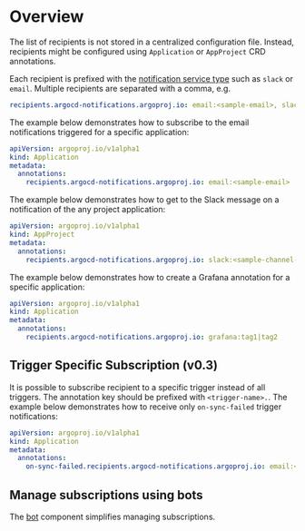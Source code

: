 # Overview

The list of recipients is not stored in a centralized configuration file. Instead, recipients might be configured using `Application` or `AppProject` CRD annotations. 

Each recipient is prefixed with the [notification service type](../services/overview.md) such as `slack` or `email`. Multiple recipients are separated with a comma, e.g.

```yaml
recipients.argocd-notifications.argoproj.io: email:<sample-email>, slack:<sample-channel-name>
```

The example below demonstrates how to subscribe to the email notifications triggered for a specific application:

```yaml
apiVersion: argoproj.io/v1alpha1
kind: Application
metadata:
  annotations:
    recipients.argocd-notifications.argoproj.io: email:<sample-email>
```

The example below demonstrates how to get to the Slack message on a notification of the any project application:

```yaml
apiVersion: argoproj.io/v1alpha1
kind: AppProject
metadata:
  annotations:
    recipients.argocd-notifications.argoproj.io: slack:<sample-channel-name>
```

The example below demonstrates how to create a Grafana annotation for a specific application:

```yaml
apiVersion: argoproj.io/v1alpha1
kind: Application
metadata:
  annotations:
    recipients.argocd-notifications.argoproj.io: grafana:tag1|tag2
```

## Trigger Specific Subscription (v0.3)

It is possible to subscribe recipient to a specific trigger instead of all triggers. The annotation key should be
prefixed with `<trigger-name>.`. The example below demonstrates how to receive only `on-sync-failed` trigger
notifications:

```yaml
apiVersion: argoproj.io/v1alpha1
kind: Application
metadata:
  annotations:
    on-sync-failed.recipients.argocd-notifications.argoproj.io: email:<sample-email>
```

## Manage subscriptions using bots

The [bot](./bot.md) component simplifies managing subscriptions.